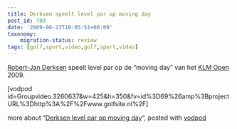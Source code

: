 ```yaml
---
title: Derksen speelt level par op moving day
post_id: 703
date: '2009-08-23T10:05:51+00:00'
taxonomy:
    migration-status: review
tags: [golf,sport,video,golf,sport,video]
---
```

[Robert-Jan Derksen](http://robertjanderksen.nl/) speelt level par op de “moving day” van het [KLM Open](http://www.klmopen.nl/) 2009.

 [vodpod id=Groupvideo.3260637&w=425&h=350&fv=id%3D69%26amp%3BprojectURL%3Dhttp%3A%2F%2Fwww.golfsite.nl%2F]

more about “[Derksen level par op moving day](http://vodpod.com/watch/2094301-untitled?pod=publiek)“, posted with [vodpod](http://vodpod.com?r=wp)